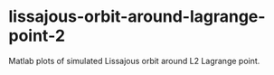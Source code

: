# lissajous-orbit-around-lagrange-point-2
Matlab plots of simulated Lissajous orbit around L2 Lagrange point.
